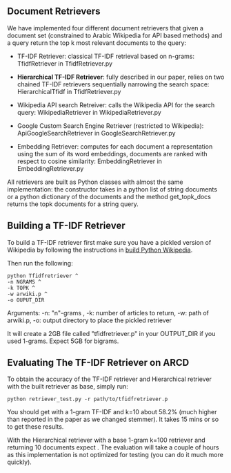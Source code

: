 ## Document Retrievers

We have implemented four different document retrievers that given a document set (constrained to Arabic Wikipedia for API based methods) and a query return the top k most relevant documents to the query:

*  TF-IDF Retriever: classical TF-IDF retrieval based on n-grams: TfidfRetriever in TfidfRetriever.py

*  **Hierarchical TF-IDF Retriever**: fully described in our paper, relies on two chained TF-IDF retrievers sequentially narrowing the search space: HierarchicalTfidf in TfidfRetriever.py

*  Wikipedia API search Retreiver: calls the Wikipedia API for the search query: WikipediaRetriever in WikipediaRetriever.py

*  Google Custom Search Engine Retriever (restricted to Wikipedia): ApiGoogleSearchRetriever in GoogleSearchRetriever.py

*  Embedding Retriever: computes for each document a representation using the sum of its word
embeddings, documents are ranked with respect to cosine similarity: EmbeddingRetriever in EmbeddingRetriever.py


All retrievers are built as Python classes with almost the same implementation: the constructor takes in a python list of string documents or a python dictionary of the documents and the method get_topk_docs returns the topk documents for a string query.

## Building a TF-IDF Retriever

To build a TF-IDF retriever first make sure you have a pickled version of Wikipedia by following the instructions in [build Python Wikipedia](../arwiki/README.md).

Then run the following:
```shell
python Tfidfretriever ^
-n NGRAMS ^
-k TOPK ^
-w arwiki.p ^
-o OUPUT_DIR
```
Arguments: -n: "n"-grams , -k: number of articles to return, -w: path of arwiki.p, -o: output directory to place the pickled retriever

It will create a 2GB file called "tfidfretriever.p" in your OUTPUT_DIR if you used 1-grams. Expect 5GB for bigrams.

## Evaluating The TF-IDF Retriever on ARCD

To obtain the accuracy of the TF-IDF retriever and Hierarchical retriever with the built retriever as base, simply run:

```shell
python retriever_test.py -r path/to/tfidfretriever.p
```

You should get with a 1-gram TF-IDF and k=10 about  58.2% (much higher than reported in the paper as we changed stemmer). It takes 15 mins or so to get these results.

With the Hierarchical retriever with a base 1-gram k=100 retriever and returning 10 documents expect  . The evaluation will take a couple of hours as this implementation is not optimized for testing (you can do it much more quickly).



